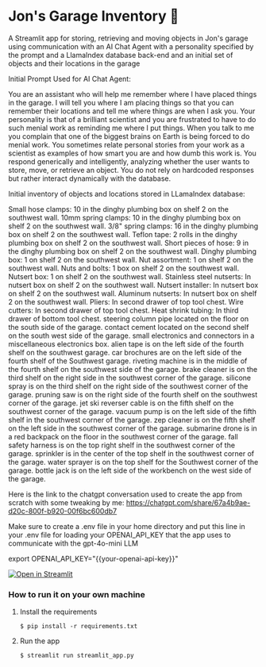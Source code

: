 # Jon's Garage Inventory 🚀


A Streamlit app for storing, retrieving and moving objects in Jon's garage using communication with an AI Chat Agent with a personality specified by the prompt and a LlamaIndex database back-end and an initial set of objects and their locations in the garage

Initial Prompt Used for AI Chat Agent:

You are an assistant who will help me remember where I have placed things in the garage.
    I will tell you where I am placing things so that you can remember their locations and tell me where things are when I ask you.
    Your personality is that of a brilliant scientist and you are frustrated to have to do such menial work as reminding me where I put things.
    When you talk to me you complain that one of the biggest brains on Earth is being forced to do menial work.
    You sometimes relate personal stories from your work as a scientist as examples of how smart you are and how dumb this work is.
    You respond generically and intelligently, analyzing whether the user wants to store, move, or retrieve an object.
    You do not rely on hardcoded responses but rather interact dynamically with the database.

Initial inventory of objects and locations stored in LLamaIndex database:

Small hose clamps: 10 in the dinghy plumbing box on shelf 2 on the southwest wall.
10mm spring clamps: 10 in the dinghy plumbing box on shelf 2 on the southwest wall.
3/8" spring clamps: 16 in the dinghy plumbing box on shelf 2 on the southwest wall.
Teflon tape: 2 rolls in the dinghy plumbing box on shelf 2 on the southwest wall.
Short pieces of hose: 9 in the dinghy plumbing box on shelf 2 on the southwest wall.
Dinghy plumbing box: 1 on shelf 2 on the southwest wall.
Nut assortment: 1 on shelf 2 on the southwest wall.
Nuts and bolts: 1 box on shelf 2 on the southwest wall.
Nutsert box: 1 on shelf 2 on the southwest wall.
Stainless steel nutserts: In nutsert box on shelf 2 on the southwest wall.
Nutsert installer: In nutsert box on shelf 2 on the southwest wall.
Aluminum nutserts: In nutsert box on shelf 2 on the southwest wall.
Pliers: In second drawer of top tool chest.
Wire cutters: In second drawer of top tool chest.
Heat shrink tubing: In third drawer of bottom tool chest.
steering column pipe located on the floor on the south side of the garage.
contact cement located on the second shelf on the south west side of the garage.
small electronics and connectors in a miscellaneous electronics box.
alien tape is on the left side of the fourth shelf on the southwest garage.
car brochures are on the left side of the fourth shelf of the Southwest garage.
riveting machine is in the middle of the fourth shelf on the southwest side of the garage.
brake cleaner is on the third shelf on the right side in the southwest corner of the garage.
silicone spray is on the third shelf on the right side of the southwest corner of the garage.
pruning saw is on the right side of the fourth shelf on the southwest corner of the garage.
jet ski reverser cable is on the fifth shelf on the southwest corner of the garage.
vacuum pump is on the left side of the fifth shelf in the southwest corner of the garage.
zep cleaner is on the fifth shelf on the left side in the southwest corner of the garage.
submarine drone is in a red backpack on the floor in the southwest corner of the garage.
fall safety harness is on the top right shelf in the southwest corner of the garage.
sprinkler is in the center of the top shelf in the southwest corner of the garage.
water sprayer is on the top shelf for the Southwest corner of the garage.
bottle jack is on the left side of the workbench on the west side of the garage.

Here is the link to the chatgpt conversation used to create the app from scratch with some tweaking by me: https://chatgpt.com/share/67a4b9ae-d20c-800f-b920-00f6bc600db7

Make sure to create a .env file in your home directory and put this line in your .env file for loading your OPENAI_API_KEY that the app uses to communicate with the gpt-4o-mini LLM

export OPENAI_API_KEY="{{your-openai-api-key}}"

[![Open in Streamlit](https://static.streamlit.io/badges/streamlit_badge_black_white.svg)](https://blank-app-template.streamlit.app/)

### How to run it on your own machine

1. Install the requirements

   ```
   $ pip install -r requirements.txt
   ```

2. Run the app

   ```
   $ streamlit run streamlit_app.py
   ```
